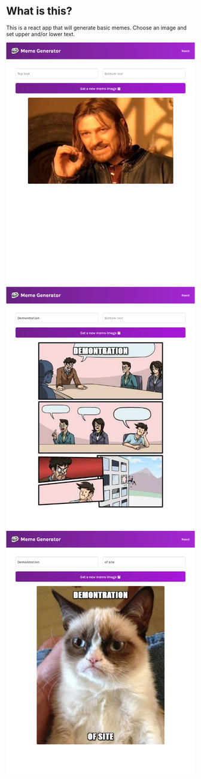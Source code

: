 # What is this?

This is a react app that will generate basic memes. Choose an image and set upper and/or lower text.

![Screenshot](meme-generator-demo-1.png)
![Screenshot](meme-generator-demo-2.png)
![Screenshot](meme-generator-demo-3.png)

